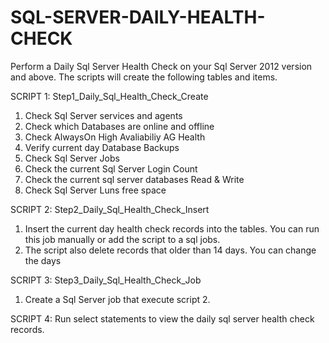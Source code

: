 # SQL-SERVER-DAILY-HEALTH-CHECK
Perform a Daily Sql Server Health Check on your Sql Server 2012 version and above.
The scripts will create the following tables and items.

SCRIPT 1:  Step1_Daily_Sql_Health_Check_Create
1. Check Sql Server services and agents
2. Check which Databases are online and offline
3. Check AlwaysOn High Avaliabiliy AG Health
4. Verify current day Database Backups
5. Check Sql Server Jobs
6. Check the current Sql Server Login Count
7. Check the current sql server databases Read & Write 
8. Check Sql Server Luns free space

SCRIPT 2: Step2_Daily_Sql_Health_Check_Insert
1. Insert the current day health check records into the tables. You can run this job manually or add the script to a sql jobs. 
2. The script also delete records that older than 14 days. You can change the days

SCRIPT 3: Step3_Daily_Sql_Health_Check_Job
1. Create a Sql Server job that execute script 2.

SCRIPT 4: Run select statements to view the daily sql server health check records.
